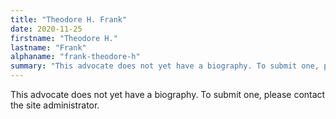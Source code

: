 ```yaml
---
title: "Theodore H. Frank"
date: 2020-11-25
firstname: "Theodore H."
lastname: "Frank"
alphaname: "frank-theodore-h"
summary: "This advocate does not yet have a biography. To submit one, please contact the site administrator."
---
```

This advocate does not yet have a biography. To submit one, please contact the site administrator.

